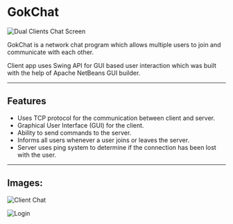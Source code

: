 # GokChat

![Dual Clients Chat Screen](https://i.imgur.com/21UEFFX.png)

GokChat is a network chat program which allows multiple users to join and communicate with each other.

Client app uses Swing API for GUI based user interaction which was built with the help of Apache NetBeans GUI builder.

___

## Features

* Uses TCP protocol for the communication between client and server.
* Graphical User Interface (GUI) for the client.
* Ability to send commands to the server.
* Informs all users whenever a user joins or leaves the server.
* Server uses ping system to determine if the connection has been lost with the user.

___

## Images:

![Client Chat](https://i.imgur.com/zwmqjXb.png)

![Login](https://i.imgur.com/RkvspAy.png?1)

